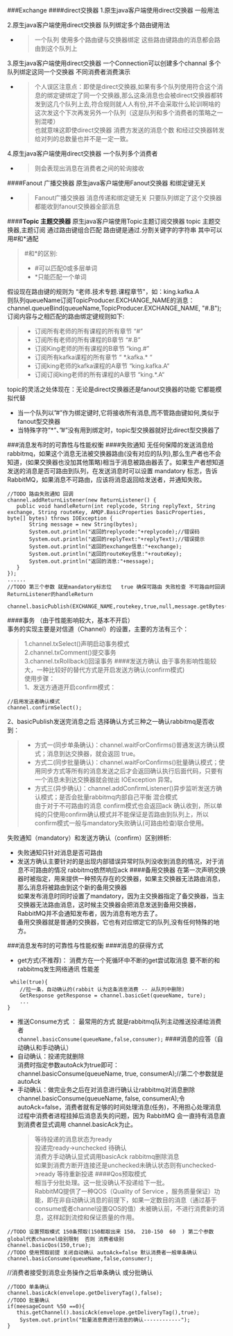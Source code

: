 ###Exchange
####direct交换器
1.原生java客户端使用direct交换器 一般用法

2.原生java客户端使用direct交换器 队列绑定多个路由键用法
 * >一个队列 使用多个路由键与交换器绑定 这些路由键路由的消息都会路由到这个队列上
   
3.原生java客户端使用direct交换器 一个Connection可以创建多个channal 多个队列绑定这同一个交换器 不同消费者消费演示
* >个人误区注意点：即使是direct交换器,如果有多个队列使用符合这个消息的绑定键绑定了同一个交换器,那么这条消息也会被direct交换器都转发到这几个队列上去,符合规则就人人有份,并不会采取什么轮训啊啥的这次发这个下次再发另外一个队列（这是队列和多个消费者的策略之一 别混喽）  
也就意味这即使direct交换器 消费方发送的消息个数 和经过交换器转发给对列的总数量也并不是一定一致。

4.原生java客户端使用direct交换器 一个队列多个消费者
* >则会表现出消息在消费者之间的轮询接收
  
####Fanout 广播交换器
原生java客户端使用Fanout交换器 和绑定键无关
* >Fanout广播交换器 消息传递和绑定键无关 只要队列绑定了这个交换器 都能收到fanout交换器全部消息
  
####**Topic 主题交换器**
原生java客户端使用Topic主题订阅交换器
topic 主题交换器,主题订阅 通过路由键组合匹配 路由键是通过.分割关键字的字符串 其中可以用#和*通配

>\#和*的区别:  
>- \#可以匹配0或多层单词  
>- *只能匹配一个单词

假设现在路由键的规则为 “老师.技术专题.课程章节"，如：king.kafka.A  
则队列queueName订阅TopicProducer.EXCHANGE_NAME的消息：channel.queueBind(queueName,TopicProducer.EXCHANGE_NAME, "#.B");  
订阅内容与之相匹配的路由绑定键规则如下:
>- 订阅所有老师的所有课程的所有章节   “#”
>- 订阅所有老师的所有课程的B章节     “#.B” 
>- 订阅King老师的所有课程的B章节     “king.#” 
>- 订阅所有kafka课程的所有章节      “ \*.kafka.* “
>- 订阅king老师的kafka课程的A章节   “king.kafka.A“
>- 订阅订阅king老师的所有课程的A章节 “king.*.A“

topic的灵活之处体现在：无论是direct交换器还是fanout交换器的功能 它都能模拟代替
  - 当一个队列以”#”作为绑定键时,它将接收所有消息,而不管路由键如何,类似于fanout型交换器
  - 当特殊字符”*”、”#”没有用到绑定时，topic型交换器就好比direct型交换器了
  
###消息发布时的可靠性与性能权衡
####失败通知
无任何保障的发送消息给rabbitmq，如果这个消息无法被交换器路由(没有对应的队列),那么生产者也不会知道，(如果交换器也没加其他策略)相当于消息被路由器丢了。如果生产者想知道发送的消息是否可路由到队列，在发送消息时可以设置 mandatory 标志，告诉 RabbitMQ，如果消息不可路由，应该将消息返回给发送者，并通知失败。
```
//TODO 路由失败通知 回调
channel.addReturnListener(new ReturnListener() {
   public void handleReturn(int replycode, String replyText, String exchange, String routeKey, AMQP.BasicProperties basicProperties, byte[] bytes) throws IOException {
       String message = new String(bytes);
       System.out.println("返回的replycode:"+replycode);//错误码
       System.out.println("返回的replyText:"+replyText);//错误提示
       System.out.println("返回的exchange信息:"+exchange);
       System.out.println("返回的routeKey信息:"+routeKey);
       System.out.println("返回的消息:"+message);
   }
});
......
//TODO 第三个参数 就是mandatory标志位   true 确保可路由 失败检查 不可路由时回调ReturnListener的handleReturn
 channel.basicPublish(EXCHANGE_NAME,routekey,true,null,message.getBytes());
```
####事务
（由于性能影响较大，基本不开启）  
事务的实现主要是对信道（Channel）的设置，主要的方法有三个：
> 1.channel.txSelect()声明启动事务模式  
> 2.channel.txComment()提交事务  
> 3.channel.txRollback()回滚事务 
####发送方确认
由于事务影响性能较大，一种比较好的替代方式是开启发送方确认(confirm模式)  
使用步骤：  
1、发送方通道开启confirm模式：
```
//启用发送者确认模式
channel.confirmSelect();
```
2、basicPublish发送完消息之后 选择确认方式三种之一确认rabbitmq是否收到：
>- 方式一(同步单条确认)：channel.waitForConfirms()普通发送方确认模式；消息到达交换器，就会返回 true。  
>- 方式二(同步批量确认)：channel.waitForConfirms()批量确认模式；使用同步方式等所有的消息发送之后才会返回确认执行后面代码，只要有一个消息未到达交换器就会抛出 IOException 异常。
>- 方式三(异步确认)：channel.addConfirmListener()异步监听发送方确认模式；是否会批量rabbitmq内部自己平衡 混合模式  
由于对于不可路由的消息 confirm模式也会返回ack  确认收到，所以单纯的只使用confirm确认模式并不能保证是否路由到队列上，所以confirm模式一般与mandatory失败确认(可路由检查)联合使用。  

失败通知（mandatory）和发送方确认（confirm）区别辨析:  

- 失败通知只针对消息是否可路由
- 发送方确认主要针对的是出现内部错误异常时队列没收到消息的情况，对于消息不可路由的情况 rabbitmq依然响应ack
####备用交换器
在第一次声明交换器时被指定，用来提供一种预先存在的交换器，如果主交换器无法路由消息，那么消息将被路由到这个新的备用交换器  
如果发布消息时同时设置了mandatory，因为主交换器指定了备交换器，当主交换器无法路由消息，这时候主交换器会把消息发送到备用交换器，RabbitMQ并不会通知发布者，因为消息有地方去了。  
备用交换器就是普通的交换器，它也有对应绑定它的队列,没有任何特殊的地方。

###消息发布时的可靠性与性能权衡
####消息的获得方式
- get方式(不推荐)： 消费方在一个死循环中不断的get尝试取消息  要不断的和rabbitmq发生网络通讯 性能差 
```       
 while(true){
    //拉一条，自动确认的(rabbit 认为这条消息消费 -- 从队列中删除)
    GetResponse getResponse = channel.basicGet(queueName, ture);
    ...
}
```
- 推送Consume方式 ： 最常用的方式 就是rabbitmq队列主动推送投递给消费者   
```channel.basicConsume(queueName,false,consumer);```
####消息的应答（自动确认和手动确认）
- 自动确认：投递完就删除  
消费时指定参数autoAck为true即可：  
  channel.basicConsume(queueName, true, consumerA);//第二个参数就是 autoAck
- 手动确认：做完业务之后在对消息进行确认让rabbitmq对消息删除  
  channel.basicConsume(queueName, false, consumerA);令autoAck=false，消费者就有足够的时间处理消息(任务)，不用担心处理消息过程中消费者进程挂掉后消息丢失的问题，因为 RabbitMQ 会一直持有消息直到消费者显式调用 channel.basicAck为止。  
  >等待投递的消息状态为ready  
  >投递完ready->unchecked 待确认  
  >消费方手动确认显式调用basicAck rabbitmq删除消息  
  >如果到消费方断开连接还是unchecked未确认状态则有unchecked->ready 等待重新投递
####Qos预取模式  
相当于分批处理。这一批没确认不投递给下一批。  
RabbitMQ提供了一种QOS（Quality of Service ，服务质量保证）功能，即在非自动确认消息的前提下，如果一定数目的消息（通过基于consume或者channel设置QOS的值）未被确认前，不进行消费新的消息，这样起到流控和保证质量的作用。  
```
//TODO 设置预取模式 150条预取(150都取出来 150， 210-150  60  ) 第二个参数 global代表channel级别限制  否则 消费者级别
channel.basicQos(150,true);
//TODO 使用预取前提 关闭自动确认 autoAck=false 默认消费者一般单条确认
channel.basicConsume(queueName,false,consumer);
```
//消费者接受到消息业务操作之后单条确认 或分批确认 
```
//TODO 单条确认
channel.basicAck(envelope.getDeliveryTag(),false);
//TODO 批量确认
if(meesageCount %50 ==0){
   this.getChannel().basicAck(envelope.getDeliveryTag(),true);
    System.out.println("批量消息费进行消息的确认------------");
}
```
